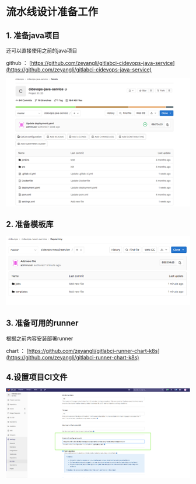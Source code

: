 # 流水线设计准备工作

## 1. 准备java项目

还可以直接使用之前的java项目

github ： [https://github.com/zeyangli/gitlabci-cidevops-java-service](https://github.com/zeyangli/gitlabci-cidevops-java-service)

![image](../../../.gitbook/assets/16.png)

## 2. 准备模板库

![images](../../../.gitbook/assets/17.png)

## 3. 准备可用的runner

根据之前内容安装部署runner

chart ： [https://github.com/zeyangli/gitlabci-runner-chart-k8s](https://github.com/zeyangli/gitlabci-runner-chart-k8s)

## 4.设置项目CI文件

![images](../../../.gitbook/assets/15.png)

